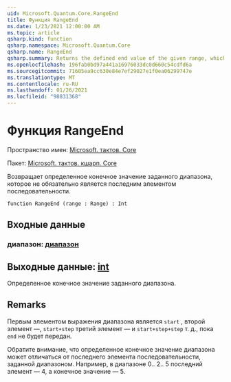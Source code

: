 ```yaml
---
uid: Microsoft.Quantum.Core.RangeEnd
title: Функция RangeEnd
ms.date: 1/23/2021 12:00:00 AM
ms.topic: article
qsharp.kind: function
qsharp.namespace: Microsoft.Quantum.Core
qsharp.name: RangeEnd
qsharp.summary: Returns the defined end value of the given range, which is not necessarily the last element in the sequence.
ms.openlocfilehash: 196fab0bd97a441a16976033dc0d660c54cdfd6a
ms.sourcegitcommit: 71605ea9cc630e84e7ef29027e1f0ea06299747e
ms.translationtype: MT
ms.contentlocale: ru-RU
ms.lasthandoff: 01/26/2021
ms.locfileid: "98831368"
---
```

# <a name="rangeend-function"></a>Функция RangeEnd

Пространство имен: [Microsoft. тактов. Core](xref:Microsoft.Quantum.Core)

Пакет: [Microsoft. тактов. кшарп. Core](https://nuget.org/packages/Microsoft.Quantum.QSharp.Core)


Возвращает определенное конечное значение заданного диапазона, которое не обязательно является последним элементом последовательности.

```qsharp
function RangeEnd (range : Range) : Int
```


## <a name="input"></a>Входные данные

### <a name="range--range"></a>диапазон: [диапазон](xref:microsoft.quantum.lang-ref.range)





## <a name="output--int"></a>Выходные данные: [int](xref:microsoft.quantum.lang-ref.int)

Определенное конечное значение заданного диапазона.

## <a name="remarks"></a>Remarks

Первым элементом выражения диапазона является `start` , второй элемент —, `start+step` третий элемент — и `start+step+step` т. д., пока `end` не будет передан.

Обратите внимание, что определенное конечное значение диапазона может отличаться от последнего элемента последовательности, заданной диапазоном. Например, в диапазоне 0.. 2.. 5 последний элемент — 4, а конечное значение — 5.
